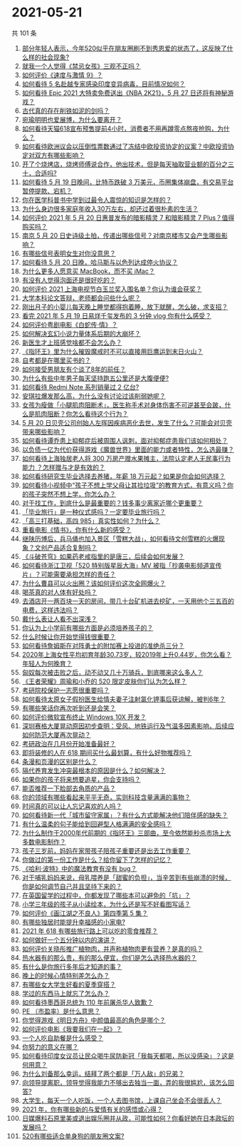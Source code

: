 # 2021-05-21

共 101 条

<!-- BEGIN -->
<!-- 最后更新时间 Fri May 21 2021 11:17:34 GMT+0800 (China Standard Time) -->

1. [部分年轻人表示，今年520似乎在朋友圈刷不到秀恩爱的状态了，这反映了什么样的社会现象?](https://www.zhihu.com/question/460423038)
2. [就我一个人觉得《禁忌女孩》三观不正吗？](https://www.zhihu.com/question/459426098)
3. [如何评价《速度与激情 9》？](https://www.zhihu.com/question/458656265)
4. [如何看待 5 名赴越专家感染印度变异病毒，目前情况如何？](https://www.zhihu.com/question/460154947)
5. [如何看待 Epic 2021 大特卖免费送出《NBA 2K21》，5 月 27
   日还将有神秘游戏？](https://www.zhihu.com/question/460549824)
6. [古代真的存在削铁如泥的剑吗？](https://www.zhihu.com/question/458810287)
7. [宛瑜明明也爱展博，为什么要离开？](https://www.zhihu.com/question/443423809)
8. [如何看待天猫618宣布预售提前4小时，消费者不用再蹲零点熬夜抢购，为什么？](https://www.zhihu.com/question/460462395)
9. [如何看待欧洲议会以压倒性票数通过了冻结中欧投资协定的议案？中欧投资协定对双方有哪些影响？](https://www.zhihu.com/question/460600369)
10. [开了个烧烤店，烧烤师傅说合作，他出技术，但是每天抽取营业额的百分之三十，合适吗?](https://www.zhihu.com/question/456743652)
11. [如何看待 5 月 19 日晚间，比特币跌破 3
    万美元，币圈集体崩盘，有交易平台暂停提款、宕机？](https://www.zhihu.com/question/460373052)
12. [你在医学科普书中学到过最令人震惊的知识是怎样的？](https://www.zhihu.com/question/456001336)
13. [为什么身边很多家庭年收入30万左右，却还过着很朴素的生活？](https://www.zhihu.com/question/307170588)
14. [如何评价 2021 年 5 月 20 日惠普发布的暗影精灵 7 和暗影精灵 7
    Plus？值得购买吗？](https://www.zhihu.com/question/460530846)
15. [南京 5 月 20
    日史诗级土拍，传递出哪些信号？对南京楼市又会产生哪些影响？](https://www.zhihu.com/question/460320921)
16. [有哪些信号表明女生对你没意思？](https://www.zhihu.com/question/321452698)
17. [如何看待 5 月 20 日晚，哈马斯与以色列达成停火协议？](https://www.zhihu.com/question/460585854)
18. [为什么更多人愿意买 MacBook，而不买 iMac？](https://www.zhihu.com/question/285261815)
19. [有没有人觉得泡面还是很好吃的？](https://www.zhihu.com/question/456731897)
20. [如何评价 2021 上海电视节白玉兰奖入围名单？你认为谁会获奖？](https://www.zhihu.com/question/460591046)
21. [大学本科论文答辩，老师都会问些什么呢？](https://www.zhihu.com/question/321117978)
22. [刚出月子的小婴儿每天晚上睡觉都得抱着睡，放下就醒，怎么破，求支招？](https://www.zhihu.com/question/297105628)
23. [看完 2021 年 5 月 19 日易烊千玺发布的 3 分钟 vlog
    你有什么感受？](https://www.zhihu.com/question/460398025)
24. [如何评价粤剧电影《白蛇传·情》？](https://www.zhihu.com/question/362956135)
25. [如何解决玄幻小说力量体系后期的大崩坏？](https://www.zhihu.com/question/373347616)
26. [新医生才上班感觉啥都不会怎么办？](https://www.zhihu.com/question/455297859)
27. [《指环王》里为什么摧毁魔戒时不可以直接用巨鹰运到末日火山？](https://www.zhihu.com/question/55276529)
28. [自考都是在哪里买书的？](https://www.zhihu.com/question/315964311)
29. [如何接受男朋友有个谈了8年的前任？](https://www.zhihu.com/question/458142301)
30. [为什么有些中年男子每天坚持跑五公里还是大腹便便?](https://www.zhihu.com/question/457131875)
31. [如何看待 Redmi Note 系列销量过 2 亿台?](https://www.zhihu.com/question/460424609)
32. [安琪拉爆发那么高，为什么没有讨论过该削弱她呢？](https://www.zhihu.com/question/459387462)
33. [女孩为瘦做「小腿肌肉阻断术」，医生称手术对身体伤害不可逆甚至会跛，什么是肌肉阻断？你怎么看待这个行为？](https://www.zhihu.com/question/460433831)
34. [5 月 20
    日贝壳公司创始人左晖因疾病恶化去世，发生了什么？可能会对贝壳带来哪些影响？](https://www.zhihu.com/question/460483613)
35. [如何看待谭乔患上抑郁症后被周围人讽刺，面对抑郁症患我们该如何相处？](https://www.zhihu.com/question/460156746)
36. [以负债一亿为代价获得游戏《魔兽世界》里面的能力或者特性，怎么选最赚？](https://www.zhihu.com/question/459961100)
37. [如何看待上海独居老人将 300 万房产赠水果摊主，法院认定老人无民事行为能力
    ？怎样赠与才是有效的？](https://www.zhihu.com/question/460310210)
38. [如何看待研究生毕业选择去养猪，年薪 18
    万元起？如果是你会如何选择？](https://www.zhihu.com/question/460279521)
39. [如何看待小视频中“孩子不想上学父母让其捡垃圾”的教育方式，有意义吗？你的孩子突然不想上学，你怎么办？](https://www.zhihu.com/question/460046826)
40. [对于找工作，到底什么是最重要的？钱多事少离家近哪个更重要？](https://www.zhihu.com/question/460301889)
41. [「毕业旅行」是一种仪式感吗？一定要毕业旅行吗？](https://www.zhihu.com/question/458907780)
42. [「高三打基础，高四 985」真实性如何？为什么？](https://www.zhihu.com/question/460156200)
43. [重看电影《情书》，你有什么新的感受？](https://www.zhihu.com/question/458859724)
44. [继陕历博后，兵马俑也加入景区「雪糕大战」，如何看待文创雪糕的火爆现象？文创产品适合复制吗？](https://www.zhihu.com/question/460296119)
45. [《斗破苍穹》如果药老戒指里的是唐三，后续会如何发展？](https://www.zhihu.com/question/453956447)
46. [如何看待浙江卫视「520 特别版星辰大海」MV
    被指「抄袭电影频道宣传片」？可能需要承担怎样的责任？](https://www.zhihu.com/question/460466033)
47. [为什么曹县可以火出圈？该如何评价这次全网爆火？](https://www.zhihu.com/question/460351832)
48. [喝茶真的对人体有好处吗？](https://www.zhihu.com/question/450322435)
49. [去酒店开一两百块一天的房间，带几十台矿机进去挖矿，一天用他个三五百的电费，这样违法吗？](https://www.zhihu.com/question/460015320)
50. [戴什么表让人看不出深浅？](https://www.zhihu.com/question/447868724)
51. [你认为上小学前有哪些方面是必须培养孩子的？](https://www.zhihu.com/question/431567052)
52. [什么时候让你开始觉得钱很重要？](https://www.zhihu.com/question/457214026)
53. [如何看待詹姆斯在对阵勇士的附加赛上投进的准绝杀三分？](https://www.zhihu.com/question/460456140)
54. [2020年上海女性平均初育年龄30.73岁，较2019年上升0.44岁，你怎么看？年轻人为何晚育？](https://www.zhihu.com/question/460137446)
55. [匈奴每次被击败之后，动不动又几十万骑兵，到底哪来这么多人？](https://www.zhihu.com/question/459734790)
56. [《王者荣耀》周瑜和小乔的 520 限定皮肤你们认为怎么样？](https://www.zhihu.com/question/459898517)
57. [考研院校保护一志愿很重要吗？](https://www.zhihu.com/question/455689422)
58. [如何看待太原女子假扮医生给情夫妻子注射氯化钾事后获谅解，被判6年？](https://www.zhihu.com/question/460225330)
59. [有哪些笑话你再次听到还是会笑？](https://www.zhihu.com/question/459869379)
60. [如何评价微软宣布终止 Windows 10X 开发？](https://www.zhihu.com/question/460253008)
61. [深圳赛格大厦晃动原因初步查明：受风、地铁运行及气温多因素影响，后续应如何防范大厦再次晃动？](https://www.zhihu.com/question/460333803)
62. [考研政治在几月份开始准备最好？](https://www.zhihu.com/question/323153005)
63. [即将装修的人在 618 期间买什么最划算，有什么好物推荐吗？](https://www.zhihu.com/question/459065761)
64. [条漫和页漫的区别是什么？](https://www.zhihu.com/question/68118338)
65. [隔代养育发生冲突最根本的原因是什么？如何解决？](https://www.zhihu.com/question/459697044)
66. [如果你的孩子将来想要追星，你会支持吗？](https://www.zhihu.com/question/459408387)
67. [能否推荐一下脸部去角质的产品？](https://www.zhihu.com/question/24407393)
68. [你的领域有哪些看起来平平无奇，实则科技含量满满的事物？](https://www.zhihu.com/question/459861681)
69. [时间真的可以让人忘记喜欢的人吗？](https://www.zhihu.com/question/459470996)
70. [如何看待新一代「城市留守家属」？有什么方式能解决他们陪伴感的缺失？](https://www.zhihu.com/question/460365474)
71. [有什么温柔的句子能给到回避型人格满满的安全感吗？](https://www.zhihu.com/question/455031931)
72. [为什么制作于2000年代前期的《指环王》三部曲，至今依然能秒杀市场上大多数电影制作？](https://www.zhihu.com/question/36509150)
73. [孩子三岁前，妈妈在家带孩子陪孩子重要还是出去工作重要？](https://www.zhihu.com/question/428327797)
74. [你做过的第一份工作是什么？给你留下了怎样的记忆？](https://www.zhihu.com/question/459376413)
75. [《哈利·波特》中的魔法教育有没有 bug？](https://www.zhihu.com/question/459857558)
76. [对于哺乳妈妈来说，母乳喂养是「甜蜜的负担」，当辛苦到有些崩溃的时候，你是如何调节自己并且坚持下来的？](https://www.zhihu.com/question/453446430)
77. [在英国留学的过程中，你都发现了哪些本可以避免的「坑」？](https://www.zhihu.com/question/360353175)
78. [小学三年级的孩子从小读绘本，为什么还是写不好看图写话？](https://www.zhihu.com/question/458666937)
79. [如何评价《画江湖之不良人》第四季第 5 集？](https://www.zhihu.com/question/460308083)
80. [有哪些独居时能提升幸福感的小家电?](https://www.zhihu.com/question/333019744)
81. [2021 年 618 有哪些旅行路上可以吃的零食推荐？](https://www.zhihu.com/question/459053335)
82. [如何做好一个五分钟以内的演讲？](https://www.zhihu.com/question/26586726)
83. [如何评价关晓彤推广植物肉，并声称植物肉更有营养？是真的吗？](https://www.zhihu.com/question/460278107)
84. [热水器有的那么贵，有的那么便宜，你们是怎么选择热水器的？](https://www.zhihu.com/question/387991423)
85. [有什么是你旅行多年后才知道的事？](https://www.zhihu.com/question/451751074)
86. [晚上的时候心情特别差怎么办？](https://www.zhihu.com/question/456731708)
87. [有哪些女大学生好看的夏季穿搭？](https://www.zhihu.com/question/316762010)
88. [学过的东西马上就忘了怎么办？](https://www.zhihu.com/question/27252044)
89. [如何看待墨西哥总统为 110 年前屠杀华人致歉？](https://www.zhihu.com/question/460080688)
90. [PE （市盈率）是什么意思？](https://www.zhihu.com/question/20245733)
91. [你觉得游戏《明日方舟》中颜值最高的角色是哪个？](https://www.zhihu.com/question/459264285)
92. [如何评价电影《我要我们在一起》？](https://www.zhihu.com/question/339320960)
93. [一个人吃自助餐是什么感受？](https://www.zhihu.com/question/413006960)
94. [你努力的意义在哪？](https://www.zhihu.com/question/459780661)
95. [如何看待印度女议员让民众喝牛尿防新冠「我每天都喝，所以没感染」？这是何用意？](https://www.zhihu.com/question/460070125)
96. [为什么刘备那么幸运，结拜了两个都是「万人敌」的兄弟？](https://www.zhihu.com/question/266240810)
97. [向领导提离职，领导觉得我能力不够出去独当一面，弄的我很尴尬，该怎么回答?](https://www.zhihu.com/question/452663695)
98. [大学生，每天一个人吃饭，一个人去图书馆，上课自己坐会不会很丢人？](https://www.zhihu.com/question/456048288)
99. [2021 年，你有哪些新的与爱情有关的感悟或心得？](https://www.zhihu.com/question/459046990)
100. [日媒爆料石原里美或退出娱乐圈并从政，可能性如何？你看好她在日本政坛的发展吗？](https://www.zhihu.com/question/460302496)
101. [520有哪些适合单身狗的朋友圈文案?](https://www.zhihu.com/question/395928334)

<!-- END -->
